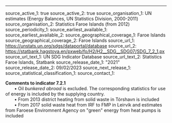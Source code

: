 ---
source_active_1: true
source_active_2: true
source_organisation_1: UN estimates (Energy Balances, UN Statistics Division, 2000-2011)
source_organisation_2: Statistics Faroe Islands (from 2012)
source_periodicity_1:
source_earliest_available_1:
source_earliest_available_2:
source_geographical_coverage_1: Faroe Islands
source_geographical_coverage_2: Faroe Islands
source_url_1: https://unstats.un.org/sdgs/dataportal/database
source_url_2: https://statbank.hagstova.en/pxweb/fo/H2/H2__SDG__SDG07/SDG_7_2_1.px
source_url_text_1: UN SDG Indicator Database
source_url_text_2: Statistics Faroe Islands, Statbank
source_release_date_1: "2021"
source_release_date_2: 09/02/2023
source_next_release_1:
source_statistical_classification_1:
source_contact_1:

**Comments to indicator 7.2.1**  
  • Oil *bunkered abroad* is excluded. The corresponding statistics for use of energy is included by the supplying country.  
  • From 2013 district heating from solid waste in Tórshavn is included  
  • From 2017 solid waste heat from IRF to FMP in Leirvík and estimates from Faroese Enviromnent Agency on "green" energy from heat pumps is included  
